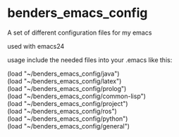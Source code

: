 benders_emacs_config
====================

A set of different configuration files for my emacs

used with emacs24

usage include the needed files into your .emacs like this:


(load "~/benders_emacs_config/java")   
(load "~/benders_emacs_config/latex")   
(load "~/benders_emacs_config/prolog")   
(load "~/benders_emacs_config/common-lisp")   
(load "~/benders_emacs_config/project")   
(load "~/benders_emacs_config/ros")   
(load "~/benders_emacs_config/python")   
(load "~/benders_emacs_config/general")   


